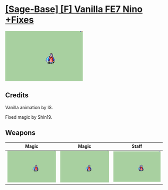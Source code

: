 # [\[Sage-Base\] \[F\] Vanilla FE7 Nino +Fixes](./)

<img src="./6.%20Magic/Magic_000.png" alt="[Sage-Base] [F] Vanilla FE7 Nino +Fixes standing" />

## Credits

Vanilla animation by IS.

Fixed magic by Shin19.

## Weapons


|Magic |Magic |Staff |
|  :---: | :---: | :---: |
| <img alt="Magic animation" src="./6.%20Magic/Magic.gif" /> | <img alt="Magic animation" src="./6.%20Magic%20(Fixed)/Magic.gif" /> | <img alt="Staff animation" src="./7.%20Staff/Staff.gif" /> |
